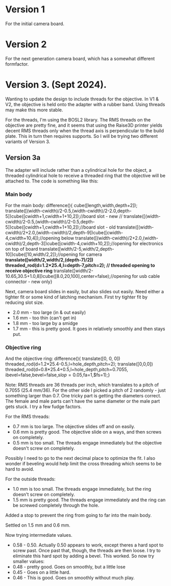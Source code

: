 # Version 1
For the initial camera board.

# Version 2
For the next generation camera board, which has a somewhat different formfactor.

# Version 3. (Sept 2024). 
Wanting to update the design to include threads for the objective. In V1 & V2, the objective is held onto the adapter with a rubber band. Using threads may make this more stable.

For the threads, I'm using the BOSL2 library. The RMS threads on the objective are pretty fine, and it seems that using the Raise3D printer yields decent RMS threads only when the thread axis is perpendicular to the build plate. This in turn then requires supports. So I will be trying two different variants of Version 3.

## Version 3a
The adapter will include rather than a cylindrical hole for the object, a threaded cylindrical hole to receive a threaded ring that the objective will be attached to. The code is something like this:

### Main body
For the main body:
difference(){
    cube([length,width,depth+2]);
    translate([(width-cwidth)/2-0.5,(width-cwidth)/2-2.0,depth-5])cube([cwidth+1,cwidth+1+10,2]);//board slot - new
//    translate([(width-cwidth)/2-0.5,(width-cwidth)/2-0.5,depth-5])cube([cwidth+1,cwidth+1+10,2]);//board slot - old
    translate([(width-cwidth)/2+2.0,(width-cwidth)/2,depth-9])cube([cwidth-4,cwidth+10,4]);//opening below
    translate([(width-cwidth)/2+2.0,(width-cwidth)/2,depth-3])cube([cwidth-4,cwidth+10,2]);//opening for electronics on top of board
    translate([width/2-5,width/2,depth-10])cube([10,width/2,2]);//opening for camera   
    **translate([width/2,width/2,(depth-7)/2]) threaded_rod(d=1.2*25.4,l=depth-7,pitch=2); // threaded opening to receive objective ring**
    translate([width/2-10.65,30.5+1.0,8])cube([8.0,20,100],center=false);//opening for usb cable connector - new only}

Next, camera board slides in easily, but also slides out easily. Need either a tighter fit or some kind of latching mechanism. First try tighter fit by reducing slot size.
- 2.0 mm - too large (in & out easily)
- 1.6 mm - too thin (can't get in)
- 1.8 mm - too large by a smidge
- 1.7 mm - this is pretty good. It goes in relatively smoothly and then stays put.

### Objective ring
And the objective ring:
difference(){
    translate([0, 0, 0]) threaded_rod(d=1.2\*25.4-0.5,l=hole_depth,pitch=2);
    translate([0,0,0]) threaded_rod(d=0.8*25.4+0.5,l=hole_depth,pitch=0.7055,
        ibevel=false,bevel=false,$slop=0.05,$fa=1,$fs=1);}

Note: RMS threads are 36 threads per inch, which translates to a pitch of 0.7055 (25.4 mm/36). For the other side I picked a pitch of 2 randomly - just something larger than 0.7. 
One tricky part is getting the diameters correct. The female and male parts can't have the same diameter or the male part gets stuck. I try a few fudge factors. 

For the RMS threads:
- 0.7 mm is too large. The objective slides off and on easily.
- 0.6 mm is pretty good. The objective slide on a ways, and then screws on completely.
- 0.5 mm is too small. The threads engage immediately but the objective doesn't screw on completely.

Possibly I need to go to the next decimal place to optimize the fit. I also wonder if beveling would help limit the cross threading which seems to be hard to avoid.

For the outside threads:
- 1.0 mm is too small. The threads engage immediately, but the ring doesn't screw on completely.
- 1.5 mm is pretty good. The threads engage immediately and the ring can be screwed completely through the hole.

Added a stop to prevent the ring from going to far into the main body.

Settled on 1.5 mm and 0.6 mm.

Now trying intermediate values.
- 0.58 - 0.50. Actually 0.50 appears to work, except theres a hard spot to screw past. Once past that, though, the threads are then loose. I try to eliminate this hard spot by adding a bevel. This worked. So now try smaller values:
- 0.48 - pretty good. Goes on smoothly, but a little lose 
- 0.45 - Goes on a little hard.
- 0.46 - This is good. Goes on smoothly without much play.
